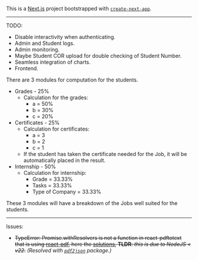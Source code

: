 This is a [Next.js](https://nextjs.org) project bootstrapped with [`create-next-app`](https://nextjs.org/docs/app/api-reference/cli/create-next-app).

---

TODO:

- Disable interactivity when authenticating.
- Admin and Student logs.
- Admin monitoring.
- Maybe Student COR upload for double checking of Student Number.
- Seamless integration of charts.
- Frontend.

There are 3 modules for computation for the students.

- Grades - 25%
  - Calculation for the grades:
    - a = 50%
    - b = 30%
    - c = 20%
- Certificates - 25%
  - Calculation for certificates:
    - a = 3
    - b = 2
    - c = 1
  - If the student has taken the certificate needed for the Job, it will be automatically placed in the result.
- Internship - 50%
  - Calculation for internship:
    - Grade = 33.33%
    - Tasks = 33.33%
    - Type of Company = 33.33%

These 3 modules will have a breakdown of the Jobs well suited for the students.

---

Issues:

- ~~TypeError: Promise.withResolvers is not a function in react-pdftotext that is using [react-pdf](https://github.com/mozilla/pdf.js), here the [solutions](https://stackoverflow.com/questions/78415681/pdf-js-pdfjs-dist-promise-withresolvers-is-not-a-function), **TLDR**: _this is due to NodeJS < v22_.~~ _(Resolved with [`pdf2json`](https://github.com/modesty/pdf2json) package.)_

